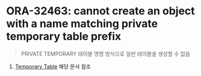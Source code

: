 ORA-32463: cannot create an object with a name matching private temporary table prefix
===
>PRIVATE TEMPORARY 테이블 명명 방식으로 일반 테이블을 생성할 수 없음

1. [Temporary Table](../temporary-table/README.md) 해당 문서 참조

